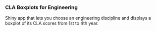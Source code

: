 
### CLA Boxplots for Engineering

Shiny app that lets you choose an engineering discipline and displays a boxplot of its CLA scores from 1st to 4th year.

